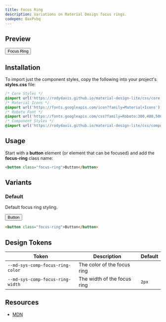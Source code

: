 ```yaml
---
title: Focus Ring
description: Variations on Material Design focus rings.
codepen: BaxPvbq
---
```


## Preview

<div class="preview">
  <button class="focus-ring">Focus Ring</button>
</div>

## Installation

To import just the component styles, copy the following into your project's **styles.css** file:

```css
/* Core Styles */
@import url('https://rodydavis.github.io/material-design-lite/css/core.css');
/* Material Icons */
@import url('https://fonts.googleapis.com/icon?family=Material+Icons');
/* Roboto Font */
@import url('https://fonts.googleapis.com/css?family=Roboto:300,400,500,700&amp;display=swap');
/* Component Styles */
@import url('https://rodydavis.github.io/material-design-lite/css/components/focus-ring/style.css');
```

## Usage

Start with a **button** element (or element that can be focused) and add the **focus-ring** class name:

```html
<button class="focus-ring">Button</button>
```

## Variants

### Default

Default focus ring styling.

<div class="preview">
  <button class="focus-ring">Button</button>
</div>

```html
<button class="focus-ring">Button</button>
```

## Design Tokens

| Token                            | Description                 | Default                                                                                                         |
|----------------------------------|-----------------------------|-----------------------------------------------------------------------------------------------------------------|
| `--md-sys-comp-focus-ring-color` | The color of the focus ring | <div class="tooltip token-box color-on-surface-variant" data-tooltip="--md-sys-color-on-surface-variant"></div> |
| `--md-sys-comp-focus-ring-width` | The width of the focus ring | `2px`                                                                                                           |

## Resources

- [MDN](https://developer.mozilla.org/en-US/docs/Web/CSS/:focus-visible)
